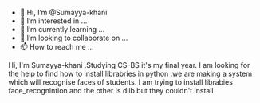 - 👋 Hi, I’m @Sumayya-khani
- 👀 I’m interested in ...
- 🌱 I’m currently learning ...
- 💞️ I’m looking to collaborate on ...
- 📫 How to reach me ...

<!---
Sumayya-khani/Sumayya-khani is a ✨ special ✨ repository because its `README.md` (this file) appears on your GitHub profile.
You can click the Preview link to take a look at your changes.
--->
Hi, I'm Sumayya-khani .Studying CS-BS it's my final year.
I am looking for the help to find how to install librabries in python .we are making a system which will recognise faces of students.
I am trying to install librabies face_recognintion and the other is dlib but they couldn't install 
